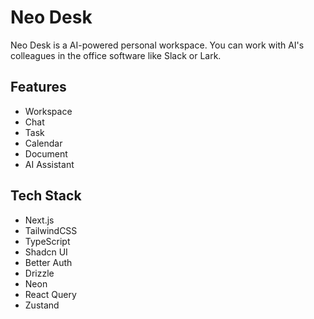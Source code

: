 # Neo Desk

Neo Desk is a AI-powered personal workspace.
You can work with AI's colleagues in the office software like Slack or Lark.

## Features

- Workspace
- Chat
- Task
- Calendar
- Document
- AI Assistant

## Tech Stack

- Next.js
- TailwindCSS
- TypeScript
- Shadcn UI
- Better Auth
- Drizzle
- Neon
- React Query
- Zustand
